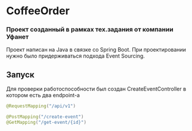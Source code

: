 # CoffeeOrder
### Проект созданный в рамках тех.задания от компании Уфанет

Проект написан на Java в связке со Spring Boot. При проектировании нужно было придерживаться подхода Event Sourcing.

## Запуск

Для проверки работоспособности был создан CreateEventController в котором есть два endpoint-а

``` Java
@RequestMapping("/api/v1")

@PostMapping("/create-event")
@GetMapping("/get-event/{id}")
```
